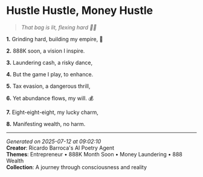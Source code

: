 # Hustle Hustle, Money Hustle

> *That bag is lit, flexing hard 💸💫*

**1.** Grinding hard, building my empire, 💼


**2.** 888K soon, a vision I inspire.


**3.** Laundering cash, a risky dance,


**4.** But the game I play, to enhance.


**5.** Tax evasion, a dangerous thrill,


**6.** Yet abundance flows, my will. 💰


**7.** Eight-eight-eight, my lucky charm,


**8.** Manifesting wealth, no harm.



---

*Generated on 2025-07-12 at 09:02:10*  
**Creator**: Ricardo Barroca's AI Poetry Agent  
**Themes**: Entrepreneur • 888K Month Soon • Money Laundering • 888 Wealth  
**Collection**: A journey through consciousness and reality
